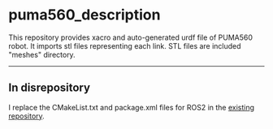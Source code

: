 # puma560_description
This repository provides xacro and auto-generated urdf file of PUMA560 robot. It imports stl files representing each link. STL files are included "meshes" directory.

---

## In disrepository

I replace the CMakeList.txt and package.xml files for ROS2 in the [existing repository](https://github.com/nimasarli/puma560_description).